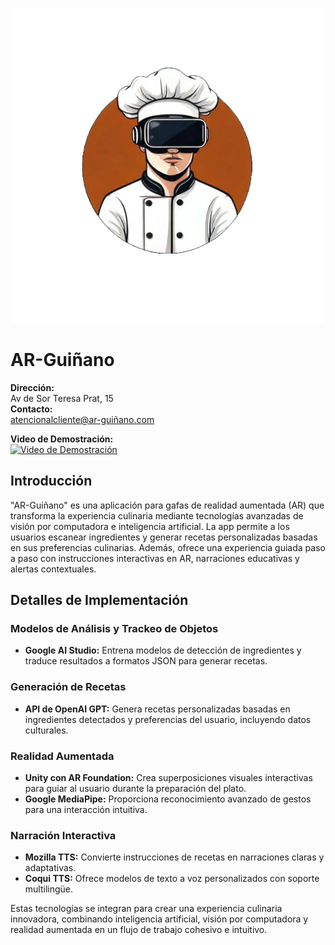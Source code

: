 ![AR-Guiñano Logo](assets/logo.png)

# AR-Guiñano

**Dirección:**  
Av de Sor Teresa Prat, 15  
**Contacto:**  
atencionalcliente@ar-guiñano.com 

**Video de Demostración:**  
[![Video de Demostración](https://img.youtube.com/vi/4cr-LQVUJn8/0.jpg)](https://www.youtube.com/watch?v=4cr-LQVUJn8)

## Introducción

"AR-Guiñano" es una aplicación para gafas de realidad aumentada (AR) que transforma la experiencia culinaria mediante tecnologías avanzadas de visión por computadora e inteligencia artificial. La app permite a los usuarios escanear ingredientes y generar recetas personalizadas basadas en sus preferencias culinarias. Además, ofrece una experiencia guiada paso a paso con instrucciones interactivas en AR, narraciones educativas y alertas contextuales.

## Detalles de Implementación

### Modelos de Análisis y Trackeo de Objetos
- **Google AI Studio:** Entrena modelos de detección de ingredientes y traduce resultados a formatos JSON para generar recetas.

### Generación de Recetas
- **API de OpenAI GPT:** Genera recetas personalizadas basadas en ingredientes detectados y preferencias del usuario, incluyendo datos culturales.

### Realidad Aumentada
- **Unity con AR Foundation:** Crea superposiciones visuales interactivas para guiar al usuario durante la preparación del plato.
- **Google MediaPipe:** Proporciona reconocimiento avanzado de gestos para una interacción intuitiva.

### Narración Interactiva
- **Mozilla TTS:** Convierte instrucciones de recetas en narraciones claras y adaptativas.
- **Coqui TTS:** Ofrece modelos de texto a voz personalizados con soporte multilingüe.

Estas tecnologías se integran para crear una experiencia culinaria innovadora, combinando inteligencia artificial, visión por computadora y realidad aumentada en un flujo de trabajo cohesivo e intuitivo.
